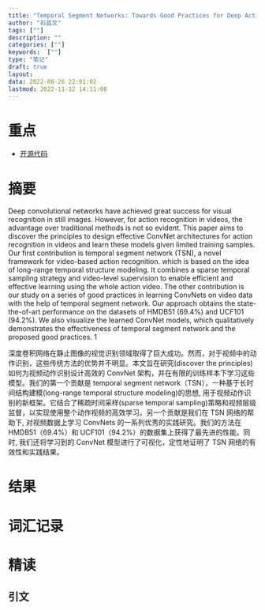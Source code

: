 ```yaml
---
title: "Temporal Segment Networks: Towards Good Practices for Deep Action Recognition"
author: "石昌文"
tags: [""]
description: ""
categories: [""]
keywords:  [""]
type: "笔记"
draft: true
layout: 
data: 2022-08-26 22:01:02
lastmod: 2022-11-12 14:11:08
---
```


# 重点

- [开源代码](https://github.com/yjxiong/tsn-pytorch)

# 摘要

Deep convolutional networks have achieved great success for visual recognition in still images. However, for action recognition in videos, the advantage over traditional methods is not so evident. This paper aims to discover the principles to design effective ConvNet architectures for action recognition in videos and learn these models given limited training samples. Our first contribution is temporal segment network (TSN), a novel framework for video-based action recognition. which is based on the idea of long-range temporal structure modeling. It combines a sparse temporal sampling strategy and video-level supervision to enable efficient and effective learning using the whole action video. The other contribution is our study on a series of good practices in learning ConvNets on video data with the help of temporal segment network. Our approach obtains the state-the-of-art performance on the datasets of HMDB51 (69.4%) and UCF101 (94.2%). We also visualize the learned ConvNet models, which qualitatively demonstrates the effectiveness of temporal segment network and the proposed good practices. 1

深度卷积网络在静止图像的视觉识别领域取得了巨大成功。然而，对于视频中的动作识别，这些传统方法的优势并不明显。本文旨在研究(discover the principles)如何为视频动作识别设计高效的 ConvNet 架构，并在有限的训练样本下学习这些模型。我们的第一个贡献是 temporal segment network（TSN），一种基于长时间结构建模(long-range temporal structure modeling)的思想, 用于视频动作识别的新框架。它结合了稀疏时间采样(sparse temporal sampling)策略和视频层级监督，以实现使用整个动作视频的高效学习。另一个贡献是我们在 TSN 网络的帮助下, 对视频数据上学习 ConvNets 的一系列优秀的实践研究。我们的方法在 HMDB51（69.4%）和 UCF101（94.2%）的数据集上获得了最先进的性能。同时, 我们还将学习到的 ConvNet 模型进行了可视化，定性地证明了 TSN 网络的有效性和实践结果。

# 结果

# 词汇记录

# 精读

## 引文
